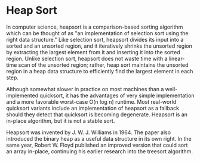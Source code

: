 # Heap Sort

In computer science, heapsort is a comparison-based sorting algorithm which can be thought of as "an implementation of selection sort using the right data structure." Like selection sort, heapsort divides its input into a sorted and an unsorted region, and it iteratively shrinks the unsorted region by extracting the largest element from it and inserting it into the sorted region. Unlike selection sort, heapsort does not waste time with a linear-time scan of the unsorted region; rather, heap sort maintains the unsorted region in a heap data structure to efficiently find the largest element in each step.

Although somewhat slower in practice on most machines than a well-implemented quicksort, it has the advantages of very simple implementation and a more favorable worst-case O(n log n) runtime. Most real-world quicksort variants include an implementation of heapsort as a fallback should they detect that quicksort is becoming degenerate. Heapsort is an in-place algorithm, but it is not a stable sort.

Heapsort was invented by J. W. J. Williams in 1964. The paper also introduced the binary heap as a useful data structure in its own right. In the same year, Robert W. Floyd published an improved version that could sort an array in-place, continuing his earlier research into the treesort algorithm.